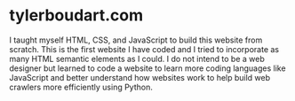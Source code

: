 # tylerboudart.com
I taught myself HTML, CSS, and JavaScript to build this website from scratch. This is the first website I have coded and I tried to incorporate as many HTML semantic elements as I could. I do not intend to be a web designer but learned to code a website to learn more coding languages like JavaScript and better understand how websites work to help build web crawlers more efficiently using Python.
